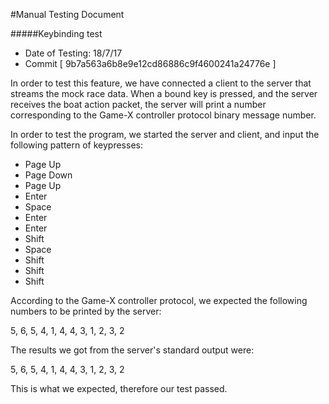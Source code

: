 #Manual Testing Document

#####Keybinding test

* Date of Testing: 18/7/17
* Commit [ 9b7a563a6b8e9e12cd86886c9f4600241a24776e ]

In order to test this feature, we have connected a client to the server
 that streams the mock race data. When a bound key is pressed, and the
 server receives the boat action packet, the server will print a number
 corresponding to the Game-X controller protocol binary message number.
 
 In order to test the program, we started the server and client, and
 input the following pattern of keypresses:
 * Page Up
 * Page Down
 * Page Up
 * Enter
 * Space
 * Enter
 * Enter
 * Shift
 * Space
 * Shift
 * Shift
 * Shift
 
 According to the Game-X controller protocol, we expected the following 
 numbers to be printed by the server:
 

 5, 6, 5, 4, 1, 4, 4, 3, 1, 2, 3, 2
 
 The results we got from the server's standard output were:
 
 5, 6, 5, 4, 1, 4, 4, 3, 1, 2, 3, 2
 
 This is what we expected, therefore our test passed.
 